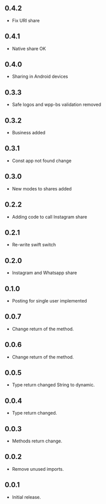 ## 0.4.2

* Fix URI share

## 0.4.1

* Native share OK

## 0.4.0

* Sharing in Android devices

## 0.3.3

* Safe logos and wpp-bs validation removed

## 0.3.2

* Business added

## 0.3.1

* Const app not found change

## 0.3.0

* New modes to shares added

## 0.2.2

* Adding code to call Instagram share

## 0.2.1

* Re-write swift switch

## 0.2.0

* Instagram and Whatsapp share

## 0.1.0

* Posting for single user implemented

## 0.0.7

* Change return of the method.

## 0.0.6

* Change return of the method.

## 0.0.5

* Type return changed String to dynamic.

## 0.0.4

* Type return changed.

## 0.0.3

* Methods return change.

## 0.0.2

* Remove unused imports.

## 0.0.1

* Initial release.
